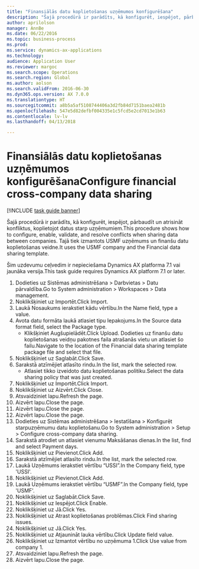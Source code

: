 ```yaml
--- 
title: "Finansiālās datu koplietošanas uzņēmumos konfigurēšana"
description: "Šajā procedūrā ir parādīts, kā konfigurēt, iespējot, pārbaudīt un atrisināt konfliktus, koplietojot datus starp uzņēmumiem."
author: aprilolson
manager: AnnBe
ms.date: 06/22/2016
ms.topic: business-process
ms.prod: 
ms.service: dynamics-ax-applications
ms.technology: 
audience: Application User
ms.reviewer: margoc
ms.search.scope: Operations
ms.search.region: Global
ms.author: aolson
ms.search.validFrom: 2016-06-30
ms.dyn365.ops.version: AX 7.0.0
ms.translationtype: HT
ms.sourcegitcommit: a8b5a5af5108744406a3d2fb84d7151baea2481b
ms.openlocfilehash: 547e5d82defbf004335e1c5fcd5e2cd7013e1b63
ms.contentlocale: lv-lv
ms.lasthandoff: 04/13/2018

---
```

# <a name="configure-financial-cross-company-data-sharing"></a><span data-ttu-id="c89e3-103">Finansiālās datu koplietošanas uzņēmumos konfigurēšana</span><span class="sxs-lookup"><span data-stu-id="c89e3-103">Configure financial cross-company data sharing</span></span>

[!INCLUDE [task guide banner](../../includes/task-guide-banner.md)]

<span data-ttu-id="c89e3-104">Šajā procedūrā ir parādīts, kā konfigurēt, iespējot, pārbaudīt un atrisināt konfliktus, koplietojot datus starp uzņēmumiem.</span><span class="sxs-lookup"><span data-stu-id="c89e3-104">This procedure shows how to configure, enable, validate, and resolve conflicts when sharing data between companies.</span></span> <span data-ttu-id="c89e3-105">Tajā tiek izmantots USMF uzņēmums un finanšu datu koplietošanas veidne.</span><span class="sxs-lookup"><span data-stu-id="c89e3-105">It uses the USMF company and the Financial data sharing template.</span></span>



<span data-ttu-id="c89e3-106">Šim uzdevumu ceļvedim ir nepieciešama Dynamics AX platforma 7.1 vai jaunāka versija.</span><span class="sxs-lookup"><span data-stu-id="c89e3-106">This task guide requires Dynamics AX platform 7.1 or later.</span></span>

1. <span data-ttu-id="c89e3-107">Dodieties uz Sistēmas administrēšana > Darbvietas > Datu pārvaldība.</span><span class="sxs-lookup"><span data-stu-id="c89e3-107">Go to System administration > Workspaces > Data management.</span></span>
2. <span data-ttu-id="c89e3-108">Noklikšķiniet uz Importēt.</span><span class="sxs-lookup"><span data-stu-id="c89e3-108">Click Import.</span></span>
3. <span data-ttu-id="c89e3-109">Laukā Nosaukums ierakstiet kādu vērtību.</span><span class="sxs-lookup"><span data-stu-id="c89e3-109">In the Name field, type a value.</span></span>
4. <span data-ttu-id="c89e3-110">Avota datu formāta laukā atlasiet tipu Iepakojums.</span><span class="sxs-lookup"><span data-stu-id="c89e3-110">In the Source data format field, select the Package type.</span></span>
    * <span data-ttu-id="c89e3-111">Klikšķiniet Augšupielādēt.</span><span class="sxs-lookup"><span data-stu-id="c89e3-111">Click Upload.</span></span> <span data-ttu-id="c89e3-112">Dodieties uz finanšu datu koplietošanas veidņu pakotnes faila atrašanās vietu un atlasiet šo failu.</span><span class="sxs-lookup"><span data-stu-id="c89e3-112">Navigate to the location of the Financial data sharing template package file and select that file.</span></span>  
5. <span data-ttu-id="c89e3-113">Noklikšķiniet uz Saglabāt.</span><span class="sxs-lookup"><span data-stu-id="c89e3-113">Click Save.</span></span>
6. <span data-ttu-id="c89e3-114">Sarakstā atzīmējiet atlasīto rindu.</span><span class="sxs-lookup"><span data-stu-id="c89e3-114">In the list, mark the selected row.</span></span>
    * <span data-ttu-id="c89e3-115">Atlasiet tikko izveidoto datu koplietošanas politiku.</span><span class="sxs-lookup"><span data-stu-id="c89e3-115">Select the data sharing policy that was just created.</span></span>  
7. <span data-ttu-id="c89e3-116">Noklikšķiniet uz Importēt.</span><span class="sxs-lookup"><span data-stu-id="c89e3-116">Click Import.</span></span>
8. <span data-ttu-id="c89e3-117">Noklikšķiniet uz Aizvērt.</span><span class="sxs-lookup"><span data-stu-id="c89e3-117">Click Close.</span></span>
9. <span data-ttu-id="c89e3-118">Atsvaidziniet lapu.</span><span class="sxs-lookup"><span data-stu-id="c89e3-118">Refresh the page.</span></span>
10. <span data-ttu-id="c89e3-119">Aizvērt lapu.</span><span class="sxs-lookup"><span data-stu-id="c89e3-119">Close the page.</span></span>
11. <span data-ttu-id="c89e3-120">Aizvērt lapu.</span><span class="sxs-lookup"><span data-stu-id="c89e3-120">Close the page.</span></span>
12. <span data-ttu-id="c89e3-121">Aizvērt lapu.</span><span class="sxs-lookup"><span data-stu-id="c89e3-121">Close the page.</span></span>
13. <span data-ttu-id="c89e3-122">Dodieties uz Sistēmas administrēšana > Iestatīšana > Konfigurēt starpuzņēmumu datu koplietošanu.</span><span class="sxs-lookup"><span data-stu-id="c89e3-122">Go to System administration > Setup > Configure cross-company data sharing.</span></span>
14. <span data-ttu-id="c89e3-123">Sarakstā atrodiet un atlasiet vienumu Maksāšanas dienas.</span><span class="sxs-lookup"><span data-stu-id="c89e3-123">In the list, find and select Payment days.</span></span>
15. <span data-ttu-id="c89e3-124">Noklikšķiniet uz Pievienot.</span><span class="sxs-lookup"><span data-stu-id="c89e3-124">Click Add.</span></span>
16. <span data-ttu-id="c89e3-125">Sarakstā atzīmējiet atlasīto rindu.</span><span class="sxs-lookup"><span data-stu-id="c89e3-125">In the list, mark the selected row.</span></span>
17. <span data-ttu-id="c89e3-126">Laukā Uzņēmums ierakstiet vērtību “USSI”.</span><span class="sxs-lookup"><span data-stu-id="c89e3-126">In the Company field, type 'USSI'.</span></span>
18. <span data-ttu-id="c89e3-127">Noklikšķiniet uz Pievienot.</span><span class="sxs-lookup"><span data-stu-id="c89e3-127">Click Add.</span></span>
19. <span data-ttu-id="c89e3-128">Laukā Uzņēmums ierakstiet vērtību “USMF”.</span><span class="sxs-lookup"><span data-stu-id="c89e3-128">In the Company field, type 'USMF'.</span></span>
20. <span data-ttu-id="c89e3-129">Noklikšķiniet uz Saglabāt.</span><span class="sxs-lookup"><span data-stu-id="c89e3-129">Click Save.</span></span>
21. <span data-ttu-id="c89e3-130">Noklikšķiniet uz Iespējot.</span><span class="sxs-lookup"><span data-stu-id="c89e3-130">Click Enable.</span></span>
22. <span data-ttu-id="c89e3-131">Noklikšķiniet uz Jā.</span><span class="sxs-lookup"><span data-stu-id="c89e3-131">Click Yes.</span></span>
23. <span data-ttu-id="c89e3-132">Noklikšķiniet uz Atrast koplietošanas problēmas.</span><span class="sxs-lookup"><span data-stu-id="c89e3-132">Click Find sharing issues.</span></span>
24. <span data-ttu-id="c89e3-133">Noklikšķiniet uz Jā.</span><span class="sxs-lookup"><span data-stu-id="c89e3-133">Click Yes.</span></span>
25. <span data-ttu-id="c89e3-134">Noklikšķiniet uz Atjaunināt lauka vērtību.</span><span class="sxs-lookup"><span data-stu-id="c89e3-134">Click Update field value.</span></span>
26. <span data-ttu-id="c89e3-135">Noklikšķiniet uz Izmantot vērtību no uzņēmuma 1.</span><span class="sxs-lookup"><span data-stu-id="c89e3-135">Click Use value from company 1.</span></span>
27. <span data-ttu-id="c89e3-136">Atsvaidziniet lapu.</span><span class="sxs-lookup"><span data-stu-id="c89e3-136">Refresh the page.</span></span>
28. <span data-ttu-id="c89e3-137">Aizvērt lapu.</span><span class="sxs-lookup"><span data-stu-id="c89e3-137">Close the page.</span></span>


